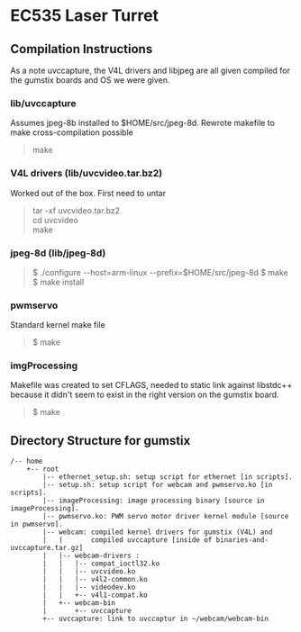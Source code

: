 # EC535 Laser Turret
## Compilation Instructions
As a note uvccapture, the V4L drivers and libjpeg are all given compiled for the gumstix boards and OS we were given.

### lib/uvccapture

Assumes jpeg-8b installed to $HOME/src/jpeg-8d. Rewrote makefile to make cross-compilation possible

> make


### V4L drivers (lib/uvcvideo.tar.bz2)

Worked out of the box. First need to untar


> tar -xf uvcvideo.tar.bz2  
> cd uvcvideo  
> make


### jpeg-8d (lib/jpeg-8d)

> $ ./configure --host=arm-linux  --prefix=$HOME/src/jpeg-8d
> $ make  
> $ make install  


### pwmservo
Standard kernel make file

> $ make


### imgProcessing

Makefile was created to set CFLAGS, needed to static link against libstdc++ because it didn't seem to exist in the right version on the gumstix board.

> $ make


## Directory Structure for gumstix

    /-- home
        +-- root
            |-- ethernet_setup.sh: setup script for ethernet [in scripts].
            |-- setup.sh: setup script for webcam and pwmservo.ko [in scripts].
            |-- imageProcessing: image processing binary [source in imageProcessing].
            |-- pwmservo.ko: PWM servo motor driver kernel module [source in pwmservo].
            |-- webcam: compiled kernel drivers for gumstix (V4L) and 
            |   |       compiled uvccapture [inside of binaries-and-uvccapture.tar.gz]
            |   |-- webcam-drivers :
            |   |   |-- compat_ioctl32.ko
            |   |   |-- uvcvideo.ko
            |   |   |-- v4l2-common.ko
            |   |   |-- videodev.ko
            |   |   +-- v4l1-compat.ko
            |   +-- webcam-bin
            |       +-- uvccapture
            +-- uvccapture: link to uvccaptur in ~/webcam/webcam-bin
